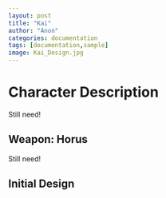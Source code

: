 ```yaml
---
layout: post
title: "Kai"
author: "Anon"
categories: documentation
tags: [documentation,sample]
image: Kai_Design.jpg
---
```


# Character Description

Still need!


## Weapon: Horus

Still need!


## Initial Design
